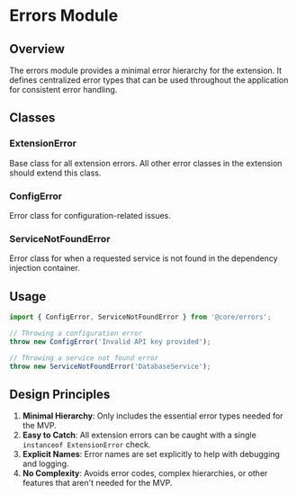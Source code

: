 # Errors Module

## Overview

The errors module provides a minimal error hierarchy for the extension. It defines centralized error types that can be used throughout the application for consistent error handling.

## Classes

### ExtensionError
Base class for all extension errors. All other error classes in the extension should extend this class.

### ConfigError
Error class for configuration-related issues.

### ServiceNotFoundError
Error class for when a requested service is not found in the dependency injection container.

## Usage

```typescript
import { ConfigError, ServiceNotFoundError } from '@core/errors';

// Throwing a configuration error
throw new ConfigError('Invalid API key provided');

// Throwing a service not found error
throw new ServiceNotFoundError('DatabaseService');
```

## Design Principles

1. **Minimal Hierarchy**: Only includes the essential error types needed for the MVP.
2. **Easy to Catch**: All extension errors can be caught with a single `instanceof ExtensionError` check.
3. **Explicit Names**: Error names are set explicitly to help with debugging and logging.
4. **No Complexity**: Avoids error codes, complex hierarchies, or other features that aren't needed for the MVP.
